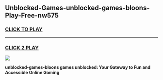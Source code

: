 
## Unblocked-Games-unblocked-games-bloons-Play-Free-nw575
<h3>
<a href="https://premium76.site?title=unblocked-games-bloons&ref=10A">CLICK TO PLAY</a></h3>
<hr>

<h3>
<a href="https://premium76.site?title=unblocked-games-bloons&ref=10A">CLICK 2 PLAY</a>
  
</h3>

<a href="https://premium76.site?title=unblocked-games-bloons&ref=10A"><img src="https://clearcache.store/games.png"></a>


**unblocked-games-bloons games unblocked: Your Gateway to Fun and Accessible Online Gaming**
